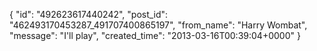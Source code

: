  {
   "id": "492623617440242",
   "post_id": "462493170453287_491707400865197",
   "from_name": "Harry Wombat",
   "message": "I'll play",
   "created_time": "2013-03-16T00:39:04+0000"
 }
